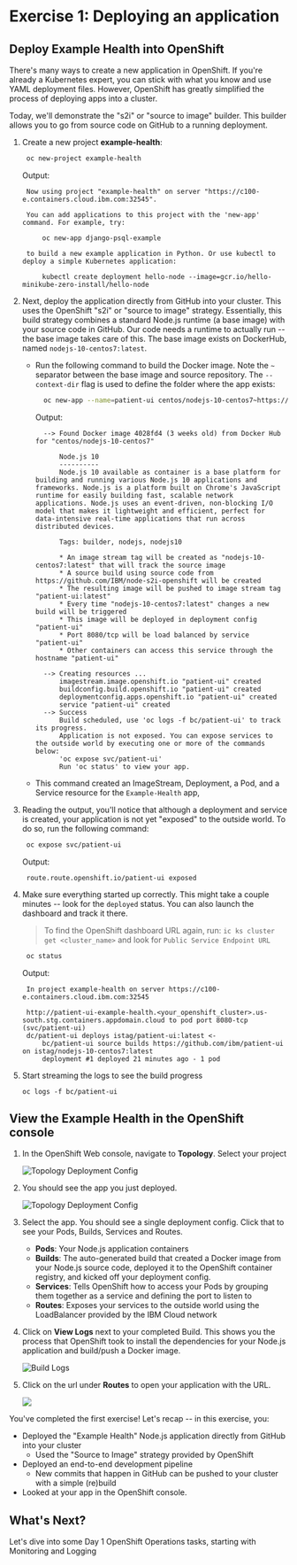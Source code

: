 # Exercise 1: Deploying an application

## Deploy Example Health into OpenShift

There's many ways to create a new application in OpenShift. If you're already a Kubernetes expert, you can stick with what you know and use YAML deployment files. However, OpenShift has greatly simplified the process of deploying apps into a cluster. 

Today, we'll demonstrate the "s2i" or "source to image" builder. This builder allows you to go from source code on GitHub to a running deployment.

1. Create a new project **example-health**:

   ```sh
    oc new-project example-health
   ```

   Output:

   ```
    Now using project "example-health" on server "https://c100-e.containers.cloud.ibm.com:32545".

    You can add applications to this project with the 'new-app' command. For example, try:

        oc new-app django-psql-example

    to build a new example application in Python. Or use kubectl to deploy a simple Kubernetes application:

        kubectl create deployment hello-node --image=gcr.io/hello-minikube-zero-install/hello-node
   ```

2. Next, deploy the application directly from GitHub into your cluster. This uses the OpenShift "s2i" or "source to image" strategy. Essentially, this build strategy combines a standard Node.js runtime \(a base image\) with your source code in GitHub. Our code needs a runtime to actually run -- the base image takes care of this. The base image exists on DockerHub, named `nodejs-10-centos7:latest`.
   * Run the following command to build the Docker image. Note the `~` separator between the base image and source repository. The `--context-dir` flag is used to define the folder where the app exists:

     ```sh
       oc new-app --name=patient-ui centos/nodejs-10-centos7~https://github.com/svennam92/node-s2i-openshift --context-dir='site'
     ```

     Output:

     ```
       --> Found Docker image 4028fd4 (3 weeks old) from Docker Hub for "centos/nodejs-10-centos7"

           Node.js 10 
           ---------- 
           Node.js 10 available as container is a base platform for building and running various Node.js 10 applications and frameworks. Node.js is a platform built on Chrome's JavaScript runtime for easily building fast, scalable network applications. Node.js uses an event-driven, non-blocking I/O model that makes it lightweight and efficient, perfect for data-intensive real-time applications that run across distributed devices.

           Tags: builder, nodejs, nodejs10

           * An image stream tag will be created as "nodejs-10-centos7:latest" that will track the source image
           * A source build using source code from https://github.com/IBM/node-s2i-openshift will be created
           * The resulting image will be pushed to image stream tag "patient-ui:latest"
           * Every time "nodejs-10-centos7:latest" changes a new build will be triggered
           * This image will be deployed in deployment config "patient-ui"
           * Port 8080/tcp will be load balanced by service "patient-ui"
           * Other containers can access this service through the hostname "patient-ui"

       --> Creating resources ...
           imagestream.image.openshift.io "patient-ui" created
           buildconfig.build.openshift.io "patient-ui" created
           deploymentconfig.apps.openshift.io "patient-ui" created
           service "patient-ui" created
       --> Success
           Build scheduled, use 'oc logs -f bc/patient-ui' to track its progress.
           Application is not exposed. You can expose services to the outside world by executing one or more of the commands below:
           'oc expose svc/patient-ui' 
           Run 'oc status' to view your app.
     ```

   * This command created an ImageStream, Deployment, a Pod, and a Service resource for the `Example-Health` app,

3. Reading the output, you'll notice that although a deployment and service is created, your application is not yet "exposed" to the outside world. To do so, run the following command:

   ```sh
    oc expose svc/patient-ui
   ```

   Output:

   ```
    route.route.openshift.io/patient-ui exposed
   ```

4. Make sure everything started up correctly. This might take a couple minutes -- look for the `deployed` status. You can also launch the dashboard and track it there.

   > To find the OpenShift dashboard URL again, run: `ic ks cluster get <cluster_name>` and look for `Public Service Endpoint URL`

   ```sh
    oc status
   ```

   Output:

   ```
    In project example-health on server https://c100-e.containers.cloud.ibm.com:32545

    http://patient-ui-example-health.<your_openshift_cluster>.us-south.stg.containers.appdomain.cloud to pod port 8080-tcp (svc/patient-ui)
    dc/patient-ui deploys istag/patient-ui:latest <-
        bc/patient-ui source builds https://github.com/ibm/patient-ui on istag/nodejs-10-centos7:latest 
        deployment #1 deployed 21 minutes ago - 1 pod
   ```

5. Start streaming the logs to see the build progress
    ```
    oc logs -f bc/patient-ui
    ```

## View the Example Health in the OpenShift console

1. In the OpenShift Web console, navigate to **Topology**. Select your project

    ![Topology Deployment Config](../assets/ocp-project.png)

2. You should see the app you just deployed.

    ![Topology Deployment Config](../assets/ocp43-topology.png)

3. Select the app. You should see a single deployment config. Click that to see your Pods, Builds, Services and Routes.

    * **Pods**: Your Node.js application containers
    * **Builds**: The auto-generated build that created a Docker image from your Node.js source code, deployed it to the OpenShift container registry, and kicked off your deployment config.
    * **Services**: Tells OpenShift how to access your Pods by grouping them together as a service and defining the port to listen to
    * **Routes**: Exposes your services to the outside world using the LoadBalancer provided by the IBM Cloud network

4. Click on **View Logs** next to your completed Build. This shows you the process that OpenShift took to install the dependencies for your Node.js application and build/push a Docker image.

    ![Build Logs](../assets/ocp43-build-logs.png)

5. Click on the url under **Routes** to open your application with the URL.

    ![](../assets/patient-ui-web.png)

You've completed the first exercise! Let's recap -- in this exercise, you:

* Deployed the "Example Health" Node.js application directly from GitHub into your cluster 
  * Used the "Source to Image" strategy provided by OpenShift
* Deployed an end-to-end development pipeline 
  * New commits that happen in GitHub can be pushed to your cluster with a simple \(re\)build
* Looked at your app in the OpenShift console.

## What's Next?

Let's dive into some Day 1 OpenShift Operations tasks, starting with Monitoring and Logging

